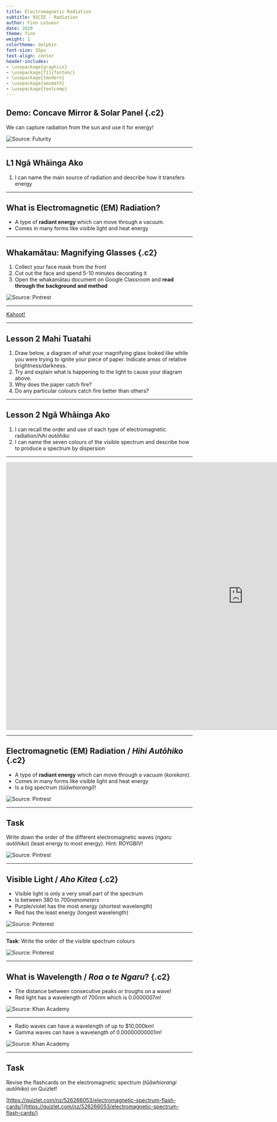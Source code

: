 ```yaml
---
title: Electromagnetic Radiation
subtitle: 9SCIE - Radiation
author: Finn LeSueur
date: 2020
theme: finn
weight: 1
colortheme: dolphin
font-size: 35px
text-align: center
header-includes:
- \usepackage{graphicx}
- \usepackage[T1]{fontenc}
- \usepackage{lmodern}
- \usepackage{amsmath}
- \usepackage{textcomp}
---
```


## Demo: Concave Mirror & Solar Panel {.c2}

We can capture radiation from the sun and use it for energy!

![Source: [Futurity](https://www.futurity.org/polymer-plastic-solar-cells-polystyrene-1801162/)](https://www.futurity.org/wp/wp-content/uploads/2018/07/solar-panels-over-valley_1600.jpg)

---

## L1 Ngā Whāinga Ako

1. I can name the main source of radiation and describe how it transfers energy

---

## What is Electromagnetic (EM) Radiation?

- A type of __radiant energy__ which can move through a vacuum.
- Comes in many forms like visible light and heat energy

---

## Whakamātau: Magnifying Glasses {.c2}

1. Collect your face mask from the front
2. Cut out the face and spend 5-10 minutes decorating it
3. Open the whakamātau document on Google Classroom and __read through the background and method__

![Source: [Pintrest](https://www.pinterest.com/pin/345158758919974716/)](https://i.pinimg.com/originals/9a/19/9e/9a199eb6c2b084694f3f0a36b71b9269.jpg)

---

[Kahoot!](https://create.kahoot.it/v2/details/04a154ec-fcd2-4733-8525-4d1784b31d5d)

---

## Lesson 2 Mahi Tuatahi

1.  Draw below, a diagram of what your magnifying glass looked like while you were trying to ignite your piece of paper. Indicate areas of relative brightness/darkness.
2.  Try and explain what is happening to the light to cause your diagram above.
3.  Why does the paper catch fire?
4.  Do any particular colours catch fire better than others?

---

## Lesson 2 Ngā Whāinga Ako

1. I can recall the order and use of each type of electromagnetic radiation/_hihi autōhiko_
2. I can name the seven colours of the visible spectrum and describe how to produce a spectrum by dispersion

---

<iframe width="1280" height="722" src="https://www.youtube.com/embed/lwfJPc-rSXw" frameborder="0" allow="accelerometer; autoplay; clipboard-write; encrypted-media; gyroscope; picture-in-picture" allowfullscreen></iframe>

---

## Electromagnetic (EM) Radiation / _Hihi Autōhiko_ {.c2}

- A type of __radiant energy__ which can move through a vacuum (_korekore_).
- Comes in many forms like visible light and heat energy
- Is a big spectrum (_tūāwhiorangi_)!

![Source: [Pintrest](https://www.pinterest.com/pin/345158758919974716/)](https://i.pinimg.com/originals/9a/19/9e/9a199eb6c2b084694f3f0a36b71b9269.jpg)

---

## Task

Write down the order of the different electromagnetic waves (_ngaru autōhiko_) (least energy to most energy). Hint: ROYGBIV!

![Source: [Pintrest](https://www.pinterest.com/pin/345158758919974716/)](https://i.pinimg.com/originals/9a/19/9e/9a199eb6c2b084694f3f0a36b71b9269.jpg)

---

## Visible Light / _Aho Kitea_ {.c2}

- Visible light is only a very small part of the spectrum
- Is between $380$ to $700 nanometers$
- Purple/violet has the most energy (shortest wavelength)
- Red has the least energy (longest wavelength)

![Source: [Pinterest](https://www.pinterest.nz/pin/418905202833693750/)](https://i.pinimg.com/600x315/29/c4/ba/29c4bafe1aa1c27cae3fab27ba0163c5.jpg)

---

__Task__: Write the order of the visible spectrum colours

![Source: [Pinterest](https://www.pinterest.nz/pin/418905202833693750/)](https://i.pinimg.com/600x315/29/c4/ba/29c4bafe1aa1c27cae3fab27ba0163c5.jpg)

---

## What is Wavelength / _Roa o te Ngaru_? {.c2}

- The distance between consecutive peaks or troughs on a wave!
- Red light has a wavelength of $700nm$ which is $0.0000007m$!

![Source: [Khan Academy](https://www.khanacademy.org/science/high-school-physics/waves-and-sound/wave-characteristics/a/wave-characteristics-review-ap-physics-1)](https://cdn.kastatic.org/ka-perseus-images/bdee68f794185f6348574d22bc68fc0fcfa6bb7c.png)


---

- Radio waves can have a wavelength of up to $10,000km!
- Gamma waves can have a wavelength of $0.00000000001m$!

![Source: [Khan Academy](https://www.khanacademy.org/science/high-school-physics/waves-and-sound/wave-characteristics/a/wave-characteristics-review-ap-physics-1)](https://cdn.kastatic.org/ka-perseus-images/bdee68f794185f6348574d22bc68fc0fcfa6bb7c.png)

---

## Task

Revise the flashcards on the electromagnetic spectrum (_tūāwhiorangi autōhiko_) on Quizlet!

[https://quizlet.com/nz/526266053/electromagnetic-spectrum-flash-cards/](https://quizlet.com/nz/526266053/electromagnetic-spectrum-flash-cards/)